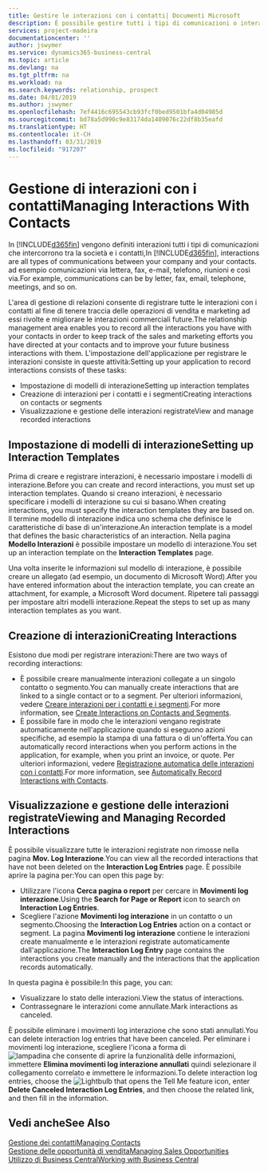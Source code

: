```yaml
---
title: Gestire le interazioni con i contatti| Documenti Microsoft
description: È possibile gestire tutti i tipi di comunicazioni o interazioni che intercorrono tra la società e i contatti, ad esempio comunicazioni via lettera, fax, e-mail, telefono, riunioni e così via.
services: project-madeira
documentationcenter: ''
author: jswymer
ms.service: dynamics365-business-central
ms.topic: article
ms.devlang: na
ms.tgt_pltfrm: na
ms.workload: na
ms.search.keywords: relationship, prospect
ms.date: 04/01/2019
ms.author: jswymer
ms.openlocfilehash: 7ef4416c695543cb93fcf0bed9501bfa4d04985d
ms.sourcegitcommit: bd78a5d990c9e83174da1409076c22df8b35eafd
ms.translationtype: HT
ms.contentlocale: it-CH
ms.lasthandoff: 03/31/2019
ms.locfileid: "917207"
---
```

# <a name="managing-interactions-with-contacts"></a><span data-ttu-id="a30a3-103">Gestione di interazioni con i contatti</span><span class="sxs-lookup"><span data-stu-id="a30a3-103">Managing Interactions With Contacts</span></span>
<span data-ttu-id="a30a3-104">In [!INCLUDE[d365fin](includes/d365fin_md.md)] vengono definiti interazioni tutti i tipi di comunicazioni che intercorrono tra la società e i contatti,</span><span class="sxs-lookup"><span data-stu-id="a30a3-104">In [!INCLUDE[d365fin](includes/d365fin_md.md)], interactions are all types of communications between your company and your contacts.</span></span> <span data-ttu-id="a30a3-105">ad esempio comunicazioni via lettera, fax, e-mail, telefono, riunioni e così via.</span><span class="sxs-lookup"><span data-stu-id="a30a3-105">For example, communications can be by letter, fax, email, telephone, meetings, and so on.</span></span>

<span data-ttu-id="a30a3-106">L'area di gestione di relazioni consente di registrare tutte le interazioni con i contatti al fine di tenere traccia delle operazioni di vendita e marketing ad essi rivolte e migliorare le interazioni commerciali future.</span><span class="sxs-lookup"><span data-stu-id="a30a3-106">The relationship management area enables you to record all the interactions you have with your contacts in order to keep track of the sales and marketing efforts you have directed at your contacts and to improve your future business interactions with them.</span></span> <span data-ttu-id="a30a3-107">L'impostazione dell'applicazione per registrare le interazioni consiste in queste attività:</span><span class="sxs-lookup"><span data-stu-id="a30a3-107">Setting up your application to record interactions consists of these tasks:</span></span>

* <span data-ttu-id="a30a3-108">Impostazione di modelli di interazione</span><span class="sxs-lookup"><span data-stu-id="a30a3-108">Setting up interaction templates</span></span>  
* <span data-ttu-id="a30a3-109">Creazione di interazioni per i contatti e i segmenti</span><span class="sxs-lookup"><span data-stu-id="a30a3-109">Creating interactions on contacts or segments</span></span>  
* <span data-ttu-id="a30a3-110">Visualizzazione e gestione delle interazioni registrate</span><span class="sxs-lookup"><span data-stu-id="a30a3-110">View and manage recorded interactions</span></span>  

##  <a name="setting-up-interaction-templates"></a><span data-ttu-id="a30a3-111">Impostazione di modelli di interazione</span><span class="sxs-lookup"><span data-stu-id="a30a3-111">Setting up Interaction Templates</span></span>
<span data-ttu-id="a30a3-112">Prima di creare e registrare interazioni, è necessario impostare i modelli di interazione.</span><span class="sxs-lookup"><span data-stu-id="a30a3-112">Before you can create and record interactions, you must set up interaction templates.</span></span> <span data-ttu-id="a30a3-113">Quando si creano interazioni, è necessario specificare i modelli di interazione su cui si basano.</span><span class="sxs-lookup"><span data-stu-id="a30a3-113">When creating interactions, you must specify the interaction templates they are based on.</span></span> <span data-ttu-id="a30a3-114">Il termine modello di interazione indica uno schema che definisce le caratteristiche di base di un'interazione.</span><span class="sxs-lookup"><span data-stu-id="a30a3-114">An interaction template is a model that defines the basic characteristics of an interaction.</span></span>
<span data-ttu-id="a30a3-115">Nella pagina **Modello Interazioni** è possibile impostare un modello di interazione.</span><span class="sxs-lookup"><span data-stu-id="a30a3-115">You set up an interaction template on the **Interaction Templates** page.</span></span>

<span data-ttu-id="a30a3-116">Una volta inserite le informazioni sul modello di interazione, è possibile creare un allegato (ad esempio, un documento di Microsoft Word).</span><span class="sxs-lookup"><span data-stu-id="a30a3-116">After you have entered information about the interaction template, you can create an attachment, for example, a Microsoft Word document.</span></span> <span data-ttu-id="a30a3-117">Ripetere tali passaggi per impostare altri modelli interazione.</span><span class="sxs-lookup"><span data-stu-id="a30a3-117">Repeat the steps to set up as many interaction templates as you want.</span></span>  

## <a name="creating-interactions"></a><span data-ttu-id="a30a3-118">Creazione di interazioni</span><span class="sxs-lookup"><span data-stu-id="a30a3-118">Creating Interactions</span></span>
<span data-ttu-id="a30a3-119">Esistono due modi per registrare interazioni:</span><span class="sxs-lookup"><span data-stu-id="a30a3-119">There are two ways of recording interactions:</span></span>

* <span data-ttu-id="a30a3-120">È possibile creare manualmente interazioni collegate a un singolo contatto o segmento.</span><span class="sxs-lookup"><span data-stu-id="a30a3-120">You can manually create interactions that are linked to a single contact or to a segment.</span></span> <span data-ttu-id="a30a3-121">Per ulteriori informazioni, vedere [Creare interazioni per i contatti e i segmenti](marketing-how-create-interactions.md).</span><span class="sxs-lookup"><span data-stu-id="a30a3-121">For more information, see [Create Interactions on Contacts and Segments](marketing-how-create-interactions.md).</span></span>  
* <span data-ttu-id="a30a3-122">È possibile fare in modo che le interazioni vengano registrate automaticamente nell'applicazione quando si eseguono azioni specifiche, ad esempio la stampa di una fattura o di un'offerta.</span><span class="sxs-lookup"><span data-stu-id="a30a3-122">You can automatically record interactions when you perform actions in the application, for example, when you print an invoice, or quote.</span></span> <span data-ttu-id="a30a3-123">Per ulteriori informazioni, vedere [Registrazione automatica delle interazioni con i contatti](marketing-auto-record-interactions.md).</span><span class="sxs-lookup"><span data-stu-id="a30a3-123">For more information, see [Automatically Record Interactions with Contacts](marketing-auto-record-interactions.md).</span></span>

## <a name="viewing-and-managing-recorded-interactions"></a><span data-ttu-id="a30a3-124">Visualizzazione e gestione delle interazioni registrate</span><span class="sxs-lookup"><span data-stu-id="a30a3-124">Viewing and Managing Recorded Interactions</span></span>
<span data-ttu-id="a30a3-125">È possibile visualizzare tutte le interazioni registrate non rimosse nella pagina **Mov. Log Interazione**.</span><span class="sxs-lookup"><span data-stu-id="a30a3-125">You can view all the recorded interactions that have not been deleted on the **Interaction Log Entries** page.</span></span> <span data-ttu-id="a30a3-126">È possibile aprire la pagina per:</span><span class="sxs-lookup"><span data-stu-id="a30a3-126">You can open this page by:</span></span>

* <span data-ttu-id="a30a3-127">Utilizzare l'icona **Cerca pagina o report** per cercare in **Movimenti log interazione**.</span><span class="sxs-lookup"><span data-stu-id="a30a3-127">Using the **Search for Page or Report** icon to search on **Interaction Log Entries**.</span></span>
* <span data-ttu-id="a30a3-128">Scegliere l'azione **Movimenti log interazione** in un contatto o un segmento.</span><span class="sxs-lookup"><span data-stu-id="a30a3-128">Choosing the **Interaction Log Entries** action on a contact or segment.</span></span>
  <span data-ttu-id="a30a3-129">La pagina **Movimenti log interazione** contiene le interazioni create manualmente e le interazioni registrate automaticamente dall'applicazione.</span><span class="sxs-lookup"><span data-stu-id="a30a3-129">The **Interaction Log Entry** page contains the interactions you create manually and the interactions that the application records automatically.</span></span>

<span data-ttu-id="a30a3-130">In questa pagina è possibile:</span><span class="sxs-lookup"><span data-stu-id="a30a3-130">In this page, you can:</span></span>

* <span data-ttu-id="a30a3-131">Visualizzare lo stato delle interazioni.</span><span class="sxs-lookup"><span data-stu-id="a30a3-131">View the status of interactions.</span></span>
* <span data-ttu-id="a30a3-132">Contrassegnare le interazioni come annullate.</span><span class="sxs-lookup"><span data-stu-id="a30a3-132">Mark interactions as canceled.</span></span>

<span data-ttu-id="a30a3-133">È possibile eliminare i movimenti log interazione che sono stati annullati.</span><span class="sxs-lookup"><span data-stu-id="a30a3-133">You can delete interaction log entries that have been canceled.</span></span> <span data-ttu-id="a30a3-134">Per eliminare i movimenti log interazione, scegliere l'icona a forma di ![lampadina che consente di aprire la funzionalità delle informazioni](media/ui-search/search_small.png "Informazioni sull'operazione che si desidera eseguire"), immettere **Elimina movimenti log interazione annullati** quindi selezionare il collegamento correlato e immettere le informazioni.</span><span class="sxs-lookup"><span data-stu-id="a30a3-134">To delete interaction log entries, choose the ![Lightbulb that opens the Tell Me feature](media/ui-search/search_small.png "Tell me what you want to do") icon, enter **Delete Canceled Interaction Log Entries**, and then choose the related link, and then fill in the information.</span></span>

## <a name="see-also"></a><span data-ttu-id="a30a3-135">Vedi anche</span><span class="sxs-lookup"><span data-stu-id="a30a3-135">See Also</span></span>
[<span data-ttu-id="a30a3-136">Gestione dei contatti</span><span class="sxs-lookup"><span data-stu-id="a30a3-136">Managing Contacts</span></span>](marketing-contacts.md)  
[<span data-ttu-id="a30a3-137">Gestione delle opportunità di vendita</span><span class="sxs-lookup"><span data-stu-id="a30a3-137">Managing Sales Opportunities</span></span>](marketing-manage-sales-opportunities.md)  
[<span data-ttu-id="a30a3-138">Utilizzo di Business Central</span><span class="sxs-lookup"><span data-stu-id="a30a3-138">Working with Business Central</span></span>](ui-work-product.md)  
